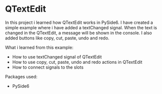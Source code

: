 # QTextEdit

In this project i learned how QTextEdit works in PySide6. I have created a simple example where i have added a textChanged signal. When the text is changed in the QTextEdit, a message will be shown in the console. I also added buttons like copy, cut, paste, undo and redo. 

What i learned from this example: 
* How to use textChanged signal of QTextEdit
* How to use copy, cut, paste, undo and redo actions in QTextEdit
* How to connect signals to the slots

Packages used:
* PySide6